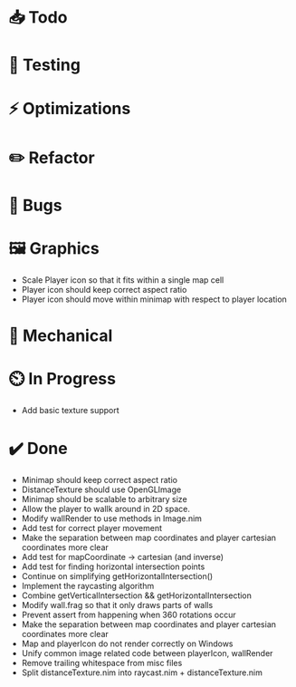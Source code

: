 # 📥 Todo

# 🔬 Testing

# ⚡  Optimizations

# ✏️  Refactor

# 🐞 Bugs

# 🖼️  Graphics
* Scale Player icon so that it fits within a single map cell
* Player icon should keep correct aspect ratio
* Player icon should move within minimap with respect to player location

# 🔧 Mechanical

# ⏲️  In Progress
* Add basic texture support

# ✔️  Done
* Minimap should keep correct aspect ratio
* DistanceTexture should use OpenGLImage
* Minimap should be scalable to arbitrary size
* Allow the player to wallk around in 2D space.
* Modify wallRender to use methods in Image.nim
* Add test for correct player movement
* Make the separation between map coordinates and player cartesian coordinates more clear
* Add test for mapCoordinate -> cartesian  (and inverse)
* Add test for finding horizontal intersection points
* Continue on simplifying getHorizontalIntersection()
* Implement the raycasting algorithm
* Combine getVerticalIntersection && getHorizontalIntersection
* Modify wall.frag so that it only draws parts of walls
* Prevent assert from happening when 360 rotations occur
* Make the separation between map coordinates and player cartesian coordinates more clear
* Map and playerIcon do not render correctly on Windows
* Unify common image related code between playerIcon, wallRender
* Remove trailing whitespace from misc files
* Split distanceTexture.nim into raycast.nim + distanceTexture.nim
